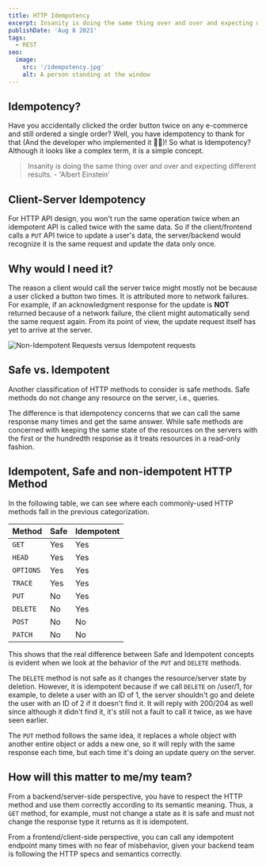 ```yaml
---
title: HTTP Idempotency
excerpt: Insanity is doing the same thing over and over and expecting different results
publishDate: 'Aug 8 2021'
tags:
  - REST
seo:
  image:
    src: '/idempotency.jpg'
    alt: A person standing at the window
---
```


## Idempotency?

Have you accidentally clicked the order button twice on any e-commerce and still ordered a single order? Well, you have idempotency to thank for that (And the developer who implemented it 👨‍💻)!
So what is Idempotency? Although it looks like a complex term, it is a simple concept.

> Insanity is doing the same thing over and over and expecting different results. - 'Albert Einstein'

## Client-Server Idempotency

For HTTP API design, you won't run the same operation twice when an idempotent API is called twice with the same data. So if the client/frontend calls a `PUT` API twice to update a user's data, the server/backend would recognize it is the same request and update the data only once.

## Why would I need it?

The reason a client would call the server twice might mostly not be because a user clicked a button two times. It is attributed more to network failures. For example, if an acknowledgment response for the update is **NOT** returned because of a network failure, the client might automatically send the same request again. From its point of view, the update request itself has yet to arrive at the server.

![Non-Idempotent Requests versus Idempotent requests](/NonIdempVsIdemp.png)

## Safe vs. Idempotent

Another classification of HTTP methods to consider is safe methods.
Safe methods do not change any resource on the server, i.e., queries.

The difference is that idempotency concerns that we can call the same response many times and get the same answer.
While safe methods are concerned with keeping the same state of the resources on the servers with the first or the hundredth response as it treats resources in a read-only fashion.

## Idempotent, Safe and non-idempotent HTTP Method

In the following table, we can see where each commonly-used HTTP methods fall in the previous categorization.

| Method   | Safe  | Idempotent  |
| -------- | ----- | ----------- |
| `GET`    | Yes   | Yes         |
| `HEAD`   | Yes   | Yes         |
| `OPTIONS`| Yes   | Yes         |
| `TRACE`  | Yes   | Yes         |
| `PUT`    | No    | Yes         |
| `DELETE` | No    | Yes         |
| `POST`   | No    | No          |
| `PATCH`  | No    | No          |

This shows that the real difference between Safe and Idempotent concepts is evident when we look at the behavior of the `PUT` and `DELETE` methods.

The `DELETE` method is not safe as it changes the resource/server state by deletion. However, it is idempotent because if we call `DELETE` on /user/1, for example, to delete a user with an ID of 1, the server shouldn't go and delete the user with an ID of 2 if it doesn't find it. It will reply with 200/204 as well since although it didn't find it, it's still not a fault to call it twice, as we have seen earlier.

The `PUT` method follows the same idea, it replaces a whole object with another entire object or adds a new one, so it will reply with the same response each time, but each time it's doing an update query on the server.

## How will this matter to me/my team?

From a backend/server-side perspective, you have to respect the HTTP method and use them correctly according to its semantic meaning. Thus, a `GET` method, for example, must not change a state as it is safe and must not change the response type it returns as it is idempotent.

From a frontend/client-side perspective, you can call any idempotent endpoint many times with no fear of misbehavior, given your backend team is following the HTTP specs and semantics correctly.
